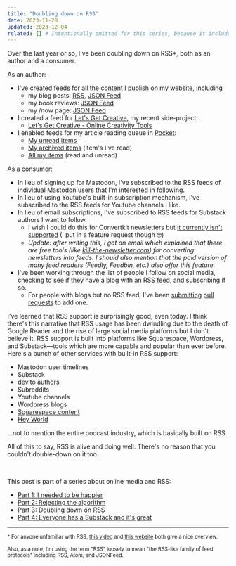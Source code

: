 ```yaml
---
title: "Doubling down on RSS"
date: 2023-11-28
updated: 2023-12-04
related: [] # Intentionally omitted for this series, because it includes it's own related links list.
---
```


Over the last year or so, I've been doubling down on RSS*, both as an author and a consumer.

As an author:

- I've created feeds for all the content I publish on my website, including
  - my blog posts: [RSS](https://www.bryanbraun.com/rss.xml), [JSON Feed](https://www.bryanbraun.com/feed.json)
  - my book reviews: [JSON Feed](https://www.bryanbraun.com/books.json)
  - my /now page: [JSON Feed](https://www.bryanbraun.com/now.json)
- I created a feed for [Let's Get Creative](https://www.bryanbraun.com/lets-get-creative/), my recent side-project:
  - [Let's Get Creative - Online Creativity Tools](https://www.bryanbraun.com/lets-get-creative/feed.json)
- I enabled feeds for my article reading queue in [Pocket](https://getpocket.com/):
  - [My unread items](https://getpocket.com/users/bryanbraun/feed/unread)
  - [My archived items](https://getpocket.com/users/bryanbraun/feed/read) (item's I've read)
  - [All my items](https://getpocket.com/users/bryanbraun/feed/all) (read and unread)

As a consumer:

- In lieu of signing up for Mastodon, I've subscribed to the RSS feeds of individual Mastodon users that I'm interested in following.
- In lieu of using Youtube's built-in subscription mechanism, I've subscribed to the RSS feeds for Youtube channels I like.
- In lieu of email subscriptions, I've subscribed to RSS feeds for Substack authors I want to follow.
  - I wish I could do this for Convertkit newsletters but [it currently isn't supported](https://community.convertkit.com/question/hello-is-there-a-way-to-access-convertkit-broadcasts-via-an-rss-feed-5feb3c129097d52df87b9b3f?answerId=5feb41dd777123228369919f) (I put in a feature request though 🤓)
  - *Update: after writing this, I got an email which explained that there are free tools (like [kill-the-newsletter.com](https://kill-the-newsletter.com/)) for converting newsletters into feeds. I should also mention that the paid version of many feed readers (Feedly, Feedbin, etc.) also offer this feature.*
- I've been working through the list of people I follow on social media, checking to see if they have a blog with an RSS feed, and subscribing if so.
  - For people with blogs but no RSS feed, I've been [submitting](https://github.com/KyleAMathews/blog/pull/83) [pull requests](https://github.com/gksander/cowboy-codes/pull/1) to add one.

I've learned that RSS support is surprisingly good, even today. I think there's this narrative that RSS usage has been dwindling due to the death of Google Reader and the rise of large social media platforms but I don't believe it. RSS support is built into platforms like Squarespace, Wordpress, and Substack—tools which are more capable and popular than ever before. Here's a bunch of other services with built-in RSS support:

- Mastodon user timelines
- Substack
- dev.to authors
- Subreddits
- Youtube channels
- Wordpress blogs
- [Squarespace content](https://support.squarespace.com/hc/en-us/articles/215761717-Using-RSS-feeds)
- [Hey World](https://world.hey.com)

...not to mention the entire podcast industry, which is basically built on RSS.

All of this to say, RSS is alive and doing well. There's no reason that you couldn't double-down on it too.

<br />

<div class="side-note">
  <p>This post is part of a series about online media and RSS:</p>
  <ul>
    <li><a href="{{site.url}}/2023/11/26/i-needed-to-be-happier/">Part 1: I needed to be happier</a></li>
    <li><a href="{{site.url}}/2023/11/27/rejecting-the-algorithm/">Part 2: Rejecting the algorithm</a></li>
    <li>Part 3: Doubling down on RSS</li>
    <li><a href="{{site.url}}/2023/11/29/everyone-has-a-substack-and-its-great/">Part 4: Everyone has a Substack and it's great</a></li>
  </ul>
</div>

***

<small>* For anyone unfamiliar with RSS, [this video](https://www.youtube.com/watch?v=6HNUqDL-pI8) and [this website](https://aboutfeeds.com/) both give a nice overview.</small>

<small>Also, as a note, I'm using the term "RSS" loosely to mean "the RSS-like family of feed protocols" including RSS, Atom, and JSONFeed.
</small>

